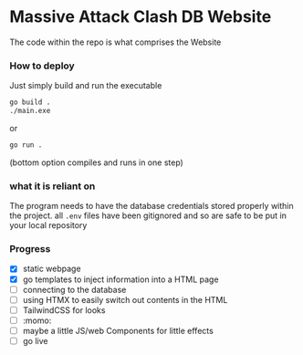 # Massive Attack Clash DB Website
The code within the repo is what comprises the Website

### How to deploy
Just simply build and run the executable
```bash
go build .
./main.exe
```
or 
```bash
go run .
```
(bottom option compiles and runs in one step)

### what it is reliant on
The program needs to have the database credentials stored properly within the project. all `.env` files have been gitignored and so are safe to be put in your local repository

### Progress
- [x] static webpage
- [x] go templates to inject information into a HTML page
- [ ] connecting to the database
- [ ] using HTMX to easily switch out contents in the HTML
- [ ] TailwindCSS for looks
- [ ] :momo:
- [ ] maybe a little JS/web Components for little effects
- [ ] go live
